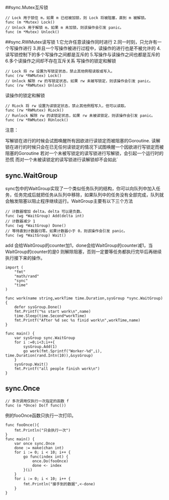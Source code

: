 ##sync.Mutex互斥锁
```
// Lock 用于锁住 m，如果 m 已经被加锁，则 Lock 将被阻塞，直到 m 被解锁。
func (m *Mutex) Lock()
// Unlock 用于解锁 m，如果 m 未加锁，则该操作会引发 panic。
func (m *Mutex) Unlock()
```
##sync.RWMutex读写锁 
1.它允许任意读操作同时进行
2.同一时刻，只允许有一个写操作进行
3.并且一个写操作被进行过程中，读操作的进行也是不被允许的
4.读写锁控制下的多个写操作之间都是互斥的
5.写操作与读操作之间也都是互斥的
6.多个读操作之间却不存在互斥关系
写操作的锁定和解锁
```
// Lock 将 rw 设置为写锁定状态，禁止其他例程读取或写入。
func (rw *RWMutex) Lock()
// Unlock 解除 rw 的写锁定状态，如果 rw 未被写锁定，则该操作会引发 panic。
func (rw *RWMutex) Unlock()
```
读操作的锁定和解锁
```
// RLock 将 rw 设置为读锁定状态，禁止其他例程写入，但可以读取。
func (rw *RWMutex) RLock()
// Runlock 解除 rw 的读锁定状态，如果 rw 未被读锁定，则该操作会引发 panic。
func (rw *RWMutex) RUnlock()
```

注意：

写解锁在进行的时候会试图唤醒所有因欲进行读锁定而被阻塞的Goroutine.
读解锁在进行的时候只会在已无任何读锁定的情况下试图唤醒一个因欲进行写锁定而被阻塞的Goroutine
若对一个未被写锁定的读写锁进行写解锁，会引起一个运行时的恐慌
而对一个未被读锁定的读写锁进行读解锁却不会如此`
## sync.WaitGroup
sync包中的WaitGroup实现了一个类似任务队列的结构，你可以向队列中加入任务，任务完成后就把任务从队列中移除，如果队列中的任务没有全部完成，队列就会触发阻塞以阻止程序继续运行。WaitGroup主要有以下三个方法
```
// 计数器增加 delta，delta 可以是负数。
func (wg *WaitGroup) Add(delta int)
// 计数器减少 1
func (wg *WaitGroup) Done()
// 等待直到计数器归零。如果计数器小于 0，则该操作会引发 panic。
func (wg *WaitGroup) Wait()
```
add 会给WaitGroup的counter加1，done会给WaitGroup的counter减1，当WaitGroup的counter的是0 则解除阻塞，否则一定要等任务都执行完毕后再继续执行接下来的操作。
```
import (
	"fmt"
	"math/rand"
	"sync"
	"time"
)

func work(name string,workTime time.Duration,sysGroup *sync.WaitGroup){
	defer sysGroup.Done()
	fmt.Printf("%s start work\n",name)
	time.Sleep(time.Second*workTime)
	fmt.Printf("After %d sec %s finid work\n",workTime,name)
}

func main() {
    var sysGroup sync.WaitGroup
    for i :=0;i<3;i++{
		sysGroup.Add(1)
		go work(fmt.Sprintf("Worker-%d",i), time.Duration(rand.Intn(10)),&sysGroup)
	}
    sysGroup.Wait()
	fmt.Printf("all people finish work\n")
}
```
## sync.Once
```
// 多次调用仅执行一次指定的函数 f
func (o *Once) Do(f func())
```
例的fooOnce函数只执行一次打印。
```
func fooOnce(){
	fmt.Println("只会执行一次")
}
func main() {
	var once sync.Once
	done := make(chan int)
	for i := 0; i < 10; i++ {
		go func(index int) {
            once.Do(fooOnce)
			done <- index
		}(i)
	}
	for i := 0; i < 10; i++ {
		fmt.Println("接手到的数据",<-done)
	}
}
```

